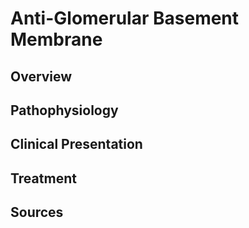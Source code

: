 # **Anti-Glomerular Basement Membrane**
## **Overview**
## **Pathophysiology**
## **Clinical Presentation**
## **Treatment**
## **Sources**
